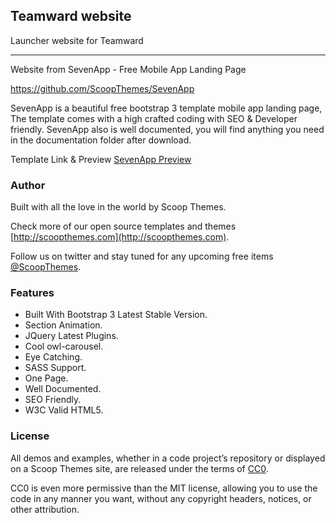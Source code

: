 ## Teamward website
Launcher website for Teamward


-----------------
Website from SevenApp - Free Mobile App Landing Page

https://github.com/ScoopThemes/SevenApp

SevenApp is a beautiful free bootstrap 3 template mobile app landing page, The template comes with a high crafted coding with SEO & Developer friendly. SevenApp also is well documented, you will find anything you need in the documentation folder after download.

Template Link & Preview [SevenApp Preview](http://www.scoopthemes.com/templates/SevenApp-Template/)

### Author

Built with all the love in the world by Scoop Themes.

Check more of our open source templates and themes [http://scoopthemes.com](http://scoopthemes.com).

Follow us on twitter and stay tuned for any upcoming free items [@ScoopThemes](https://twitter.com/ScoopThemes).

### Features

+ Built With Bootstrap 3 Latest Stable Version.
+ Section Animation.
+ JQuery Latest Plugins.
+ Cool owl-carousel.
+ Eye Catching.
+ SASS Support.
+ One Page.
+ Well Documented.
+ SEO Friendly.
+ W3C Valid HTML5.

### License

All demos and examples, whether in a code project’s repository or displayed on a Scoop Themes site, are released under the terms of [CC0](http://en.wikipedia.org/wiki/Creative_Commons_license/).

CC0 is even more permissive than the MIT license, allowing you to use the code in any manner you want, without any copyright headers, notices, or other attribution.
